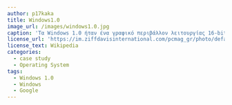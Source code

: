```yaml
---
author: p17kaka
title: Windows1.0
image_url: /images/windows1.0.jpg
caption: 'Τα Windows 1.0 ήταν ένα γραφικό περιβάλλον λειτουργίας 16-bit, που κυκλοφόρησε στις 20 Νοεμβρίου 1985, από την αμερικανική εταιρεία Microsoft. Ήταν η πρώτη προσπάθεια της Microsoft να εφαρμόσει μία multitasking γραφική διεπαφή χρήστη-λειτουργικού περιβάλλοντος που βασίζονται στην πλατφόρμα του υπολογιστή.'
license_url: 'https://im.ziffdavisinternational.com/pcmag_gr/photo/default/windows10_mhjs.jpg'
license_text: Wikipedia
categories:
  - case study
  - Operating System
tags:
  - Windows 1.0
  - Windows
  - Google
---
```

